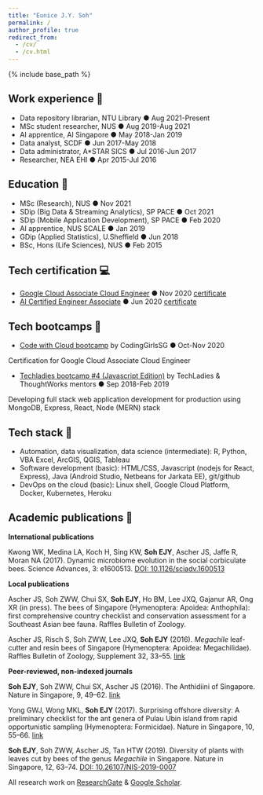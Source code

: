 ```yaml
---
title: "Eunice J.Y. Soh"
permalink: /
author_profile: true
redirect_from: 
  - /cv/
  - /cv.html
---
```


{% include base_path %}

## Work experience 🦟

- Data repository librarian, NTU Library ● Aug 2021-Present
- MSc student researcher, NUS ● Aug 2019-Aug 2021 
- AI apprentice, AI Singapore ● May 2018-Jan 2019 
- Data analyst, SCDF ● Jun 2017-May 2018
- Data administrator, A*STAR SICS ● Jul 2016-Jun 2017
- Researcher, NEA EHI ● Apr 2015-Jul 2016 

## Education 💯

- MSc (Research), NUS ● Nov 2021
- SDip (Big Data & Streaming Analytics), SP PACE ● Oct 2021
- SDip (Mobile Application Development), SP PACE ● Feb 2020
- AI apprentice, NUS SCALE ● Jan 2019 
- GDip (Applied Statistics), U.Sheffield ● Jun 2018
- BSc, Hons (Life Sciences), NUS ● Feb 2015 

## Tech certification 💻

- [Google Cloud Associate Cloud Engineer](https://cloud.google.com/certification/cloud-engineer) ● Nov 2020 [certificate](https://www.credential.net/6dd8ebe9-2d51-4007-96f6-070c26371828)
- [AI Certified Engineer Associate](https://www.aisingapore.org/ai-certification/) ● Jun 2020 [certificate](https://certified.aisingapore.org/aac1f3b4-7ece-4369-bd5a-571fa68efe81)

## Tech bootcamps 💪

- [Code with Cloud bootcamp](https://cloud.codinggirls.sg/) by CodingGirlsSG ● Oct-Nov 2020 

Certification for Google Cloud Associate Cloud Engineer

- [Techladies bootcamp #4 (Javascript Edition)](https://www.youtube.com/watch?v=nXAMaTO-uSw) by TechLadies & ThoughtWorks mentors  ● Sep 2018-Feb 2019 

Developing full stack web application development for production using MongoDB, Express, React, Node (MERN) stack

## Tech stack 🦋

- Automation, data visualization, data science (intermediate): R, Python, VBA Excel, ArcGIS, QGIS, Tableau 
- Software development (basic): HTML/CSS, Javascript (nodejs for React, Express), Java (Android Studio, Netbeans for Jarkata EE), git/github 
- DevOps on the cloud (basic): Linux shell, Google Cloud Platform, Docker, Kubernetes, Heroku

## Academic publications 🐝

**International publications**

Kwong WK, Medina LA, Koch H, Sing KW, **Soh EJY**, Ascher JS, Jaffe R, Moran NA (2017). Dynamic microbiome evolution in the social corbiculate bees. Science Advances, 3: e1600513. [DOI: 10.1126/sciadv.1600513](https://doi.org/10.1126/sciadv.1600513)

**Local publications**

Ascher JS, Soh ZWW, Chui SX, **Soh EJY**, Ho BM, Lee JXQ, Gajanur AR, Ong XR (in press). The bees of Singapore (Hymenoptera: Apoidea: Anthophila): first comprehensive country checklist and conservation assessment for a Southeast Asian bee fauna. Raffles Bulletin of Zoology.

Ascher JS, Risch S, Soh ZWW, Lee JXQ, **Soh EJY** (2016). *Megachile* leaf-cutter and resin bees of Singapore (Hymenoptera: Apoidea: Megachilidae). Raffles Bulletin of Zoology, Supplement 32, 33–55. [link](https://lkcnhm.nus.edu.sg/wp-content/uploads/sites/10/app/uploads/2017/06/S32rbz033-055.pdf)

**Peer-reviewed, non-indexed journals**

**Soh EJY**, Soh ZWW, Chui SX, Ascher JS (2016). The Anthidiini of Singapore. Nature in Singapore, 9, 49–62. [link](https://lkcnhm.nus.edu.sg/wp-content/uploads/sites/10/app/uploads/2017/04/2016nis049-062.pdf)

Yong GWJ, Wong MKL, **Soh EJY** (2017). Surprising offshore diversity: A preliminary checklist for the ant genera of Pulau Ubin island from rapid opportunistic sampling (Hymenoptera: Formicidae). Nature in Singapore, 10, 55–66. [link](https://lkcnhm.nus.edu.sg/app/uploads/2017/09/2017nis055-066.pdf)

**Soh EJY**, Soh ZWW, Ascher JS, Tan HTW (2019). Diversity of plants with leaves cut by bees of the genus *Megachile* in Singapore. Nature in Singapore, 12, 63–74. [DOI: 10.26107/NIS-2019-0007](https://doi.org/10.26107/NIS-2019-0007)


All research work on [ResearchGate](https://www.researchgate.net/profile/Eunice_Soh2/research) & [Google Scholar](https://scholar.google.com/citations?user=8tnjlIUAAAAJ).

